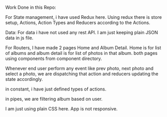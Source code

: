 Work Done in this Repo:

For State management, i have used Redux here. Using redux there is store setup, Actions, Action Types and Reducers according to the Actions.

Data: For data i have not used any rest API. I am just keeping plain JSON data in js file.

For Routers, I have made 2 pages Home and Album Detail. Home is for list of albums and album detail is for list of photos in that album. both pages using components from component directory.

Whenever end user perform any event like prev photo, next photo and select a photo, we are dispatching that action and reducers updating the state accordingly.

in constant, i have just defined types of actions.

in pipes, we are filtering album based on user.

I am just using plain CSS here. App is not responsive.
